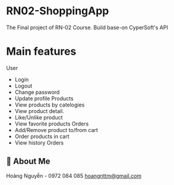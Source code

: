 # RN02-ShoppingApp
The Final project of RN-02 Course. Build base-on CyperSoft's API

# Main features
User
- Login
- Logout
- Change password
- Update profile
Products
- View products by catelogies
- View product detail. 
- Like/Unlike product
- View favorite products
Orders
- Add/Remove product to/from cart
- Order products in cart
- View history Orders
  
## 🚀 About Me
Hoàng Nguyễn - 0972 084 085
hoangnttm@gmail.com
